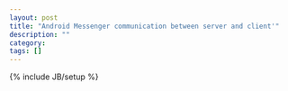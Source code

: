 ```yaml
---
layout: post
title: "Android Messenger communication between server and client'"
description: ""
category: 
tags: []
---
```

{% include JB/setup %}
